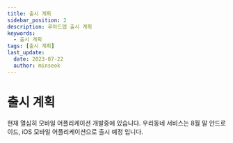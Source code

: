 ```yaml
---
title: 출시 계획
sidebar_position: 2
description: 루아드맵 출시 계획
keywords:
  - 출시 계획
tags: [출시 계획]
last_update:
  date: 2023-07-22
  author: minseok
---
```


# 출시 계획

현재 열심히 모바일 어플리케이션 개발중에 있습니다.
우리동네 서비스는 8월 말 안드로이드, iOS 모바일 어플리케이션으로 출시 예정 입니다.
